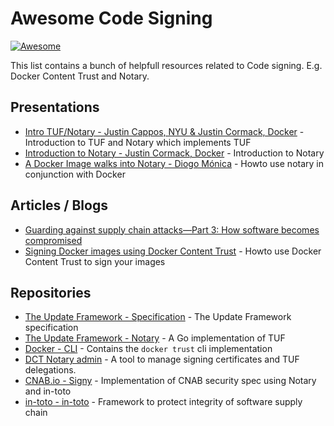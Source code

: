 # Awesome Code Signing

[![Awesome](https://awesome.re/badge-flat2.svg)](https://awesome.re)

This list contains a bunch of helpfull resources related to Code signing. E.g. Docker Content Trust and Notary.

## Presentations

* [Intro TUF/Notary - Justin Cappos, NYU & Justin Cormack, Docker](https://www.youtube.com/watch?v=76S7ZAwM0h4) - Introduction to TUF and Notary which implements TUF
* [Introduction to Notary - Justin Cormack, Docker](https://www.youtube.com/watch?v=Hnzc6va4l6k) - Introduction to Notary
* [A Docker Image walks into Notary - Diogo Mónica](https://www.youtube.com/watch?v=JvjdfQC8jxM) - Howto use notary in conjunction with Docker

## Articles / Blogs

* [Guarding against supply chain attacks—Part 3: How software becomes compromised](https://www.microsoft.com/security/blog/2020/03/11/guarding-against-supply-chain-attacks-part-3-how-software-becomes-compromised/)
* [Signing Docker images using Docker Content Trust](https://marcofranssen.nl/signing-docker-images-using-docker-content-trust/) - Howto use Docker Content Trust to sign your images

## Repositories

* [The Update Framework - Specification](https://github.com/theupdateframework/specification) - The Update Framework specification
* [The Update Framework - Notary](https://github.com/theupdateframework/notary) - A Go implementation of TUF
* [Docker - CLI](https://github.com/docker/cli) - Contains the `docker trust` cli implementation
* [DCT Notary admin](https://github.com/philips-labs/dct-notary-admin) - A tool to manage signing certificates and TUF delegations.
* [CNAB.io - Signy](https://github.com/cnabio/signy) - Implementation of CNAB security spec using Notary and in-toto
* [in-toto - in-toto](https://github.com/in-toto/in-toto) - Framework to protect integrity of software supply chain
